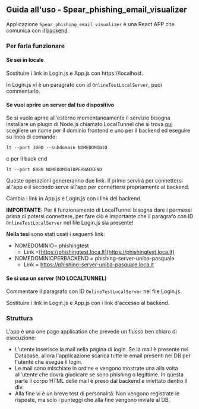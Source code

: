 ﻿## Guida all'uso - Spear_phishing_email_visualizer
Applicazione `Spear_phishing_email_visualizer` è una React APP che comunica con il [backend](https://github.com/collab-uniba/Spear-Phishing-Backend).

### Per farla funzionare

#### Se sei in locale
Sostituire i link in Login.js e App.js con https://localhost. 

In Login.js vi è un paragrafo con id `OnlineTestLocalServer`, puoi commentarlo.

#### Se  vuoi aprire un server dal tuo dispositivo

Se si vuole aprire all'esterno momentaneamente il servizio bisogna installare un plugin di Node.js chiamato LocalTunnel che si trova [qui](http://localtunnel.github.io/www/) scegliere un nome per il dominio frontend e uno per il backend ed eseguire su linea di comando:

    lt --port 3000 --subdomain NOMEDOMINIO
 e per il back end
 
    lt --port 8080 NOMEDOMINIOPERBACKEND

Queste operazioni genereranno due link. Il primo servirà per connettersi all'app e il secondo serve all'app per connettersi propriamente al backend.

Cambia i link in App.js e Login.js con i link del backend.

**IMPORTANTE:** Per il funzionamento di LocalTunnel bisogna dare i permessi prima di potersi connettere, per fare ciò è importante che il paragrafo con ID `OnlineTestLocalServer` nel file Login.js sia presente!

**Nella tesi** sono stati usati i seguenti link:
 - NOMEDOMINIO= phishingtest 
	 - Link =[https://phishingtest.loca.lt](https://phishingtest.loca.lt)
 - NOMEDOMINIOPERBACKEND = phishing-server-uniba-pasquale     
	 - Link = https://phishing-server-uniba-pasquale.loca.lt

#### Se si usa un server (NO LOCALTUNNEL)
Commentare il paragrafo con ID `OnlineTestLocalServer` nel file Login.js.

Sostituire i link in Login.js e App.js con i link d'accesso al backend.

### Struttura
L'app è una one page application che prevede un flusso ben chiaro di esecuzione:
- L'utente inserisce la mail nella pagina di login. Se la mail è presente nel Database, allora l'applicazione scarica tutte le email presenti nel DB per l'utente che esegue il login.
- Le mail sono mischiate in ordine e vengono mostrate una alla volta all'utente che dovrà giudicare se sono phishing o legittime. In questa parte il corpo HTML delle mail è preso dal backend e iniettato dentro il div.
- Alla fine vi è un breve test di personalità. Non vengono registrate le risposte, ma solo i punteggi che alla fine vengono inviate al DB.
